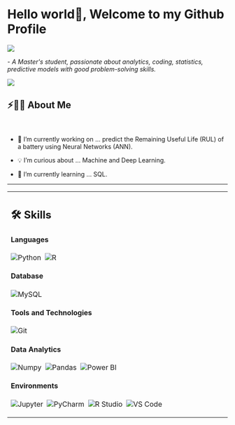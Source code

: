 # Hello world👋, Welcome to my Github Profile

<img src="https://readme-typing-svg.herokuapp.com?font=Architects+Daughter&color=22EBF7&size=25&center=false&lines=Hi!+I'm+Catherine;Masters+student...;Data+Science+Enthusiast..."/>
 
 <p>- <i>A Master's student, passionate about analytics, coding, statistics, predictive models with good problem-solving skills.</i></p>

<img src="https://www.vecteezy.com/vector-art/539819-data-word-lettering-illustration"/>


## ⚡🙋‍♂️ About Me

</br>

- 🔧 I’m currently working on ... predict the Remaining Useful Life (RUL) of a battery using Neural Networks (ANN).

- 💡 I’m curious about ... Machine and Deep Learning.
- 📖 I’m currently learning ... SQL.

<hr>


<table width="100%" >

 <tr>
    <td width="60%">
     
## 🛠️ Skills

#### Languages

![Python](https://img.shields.io/badge/-Python-05122A?style=flat&logo=python)&nbsp;
![R](https://img.shields.io/badge/R-276DC3?style=flat&logo=r&logoColor=blue&color=0B2C4A)&nbsp;


#### Database

![MySQL](https://img.shields.io/badge/MySQL-00000F?style=flat&logo=mysql&logoColor=white)


#### Tools and Technologies

![Git](https://img.shields.io/badge/-Git-05122A?style=flat&logo=git)

<!-- ![PyPI](https://img.shields.io/badge/pypi-3775A9?style=flat&logo=pypi&logoColor=white)&nbsp; -->


#### Data Analytics 

![Numpy](https://img.shields.io/badge/Numpy-777BB4?style=flat&logo=numpy&logoColor=white)&nbsp;
![Pandas](https://img.shields.io/badge/Pandas-2C2D72?style=flat&logo=pandas&logoColor=white)&nbsp;<!-- ![Docker](https://img.shields.io/badge/Docker-2CA5E0?style=flat&logo=docker&logoColor=white)&nbsp; -->
![Power BI](https://img.shields.io/badge/PowerBI-F2C811?style=flat&logo=Power%20BI&logoColor=white)
     

#### Environments

![Jupyter](https://img.shields.io/badge/Jupyter-F37626.svg?&style=flat&logo=Jupyter&logoColor=white)&nbsp;
![PyCharm](https://img.shields.io/badge/PyCharm-000000.svg?&style=flate&logo=PyCharm&logoColor=white)&nbsp;
![R Studio](https://img.shields.io/badge/RStudio-75AADB?style=flat&logo=RStudio&logoColor=white)&nbsp;
![VS Code](https://img.shields.io/badge/Visual_Studio_Code-0078D4?style=flat&logo=visual%20studio%20code&logoColor=white)

